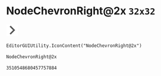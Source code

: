 # NodeChevronRight@2x `32x32`
<img src="/img/NodeChevronRight@2x.png" width=32 height=32>

``` CSharp
EditorGUIUtility.IconContent("NodeChevronRight@2x")
```
```
NodeChevronRight@2x
```
```
3510548680457757884
```
